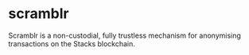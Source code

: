 # scramblr
Scramblr is a non-custodial, fully trustless mechanism for anonymising transactions on the Stacks blockchain. 
